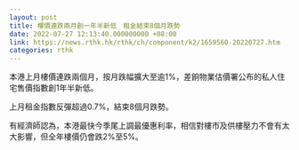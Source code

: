 ```yaml
---
layout: post
title: 樓價連跌兩月創一年半新低　租金結束8個月跌勢
date: 2022-07-27 12:13:40.000000000 +08:00
link: https://news.rthk.hk/rthk/ch/component/k2/1659560-20220727.htm
categories: rthk
---
```


本港上月樓價連跌兩個月，按月跌幅擴大至逾1%，差餉物業估價署公布的私人住宅售價指數創1年半新低。

上月租金指數反彈超過0.7%，結束8個月跌勢。

有經濟師認為，本港最快今季尾上調最優惠利率，相信對樓市及供樓壓力不會有太大影響，但全年樓價仍會跌2%至5%。

